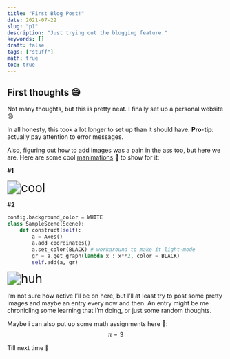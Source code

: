 ```yaml
---
title: "First Blog Post!"
date: 2021-07-22
slug: "p1"
description: "Just trying out the blogging feature."
keywords: []
draft: false
tags: ["stuff"]
math: true
toc: true
---
```


## First thoughts 😅



Not many thoughts, but this is pretty neat. I finally set up a personal website 😩



In all honesty, this took a lot longer to set up than it should have. **Pro**-**tip**: actually pay attention to error messages.



Also, figuring out how to add images was a pain in the ass too, but here we are. Here are some cool [manimations](https://docs.manim.community/) 🎨 to show for it: 



**\#1** 

<img src="/img/cool.png" alt="cool" style="zoom:200%;" />



**#2**

```python
config.background_color = WHITE
class SampleScene(Scene):
    def construct(self):
        a = Axes()
        a.add_coordinates()
        a.set_color(BLACK) # workaround to make it light-mode
        gr = a.get_graph(lambda x : x**2, color = BLACK)
        self.add(a, gr)
```

<img src="/img/huh.png" alt="huh" style="zoom:200%;" />

I’m not sure how active I’ll be on here, but I’ll at least try to post some pretty images and maybe an entry every now and then. An entry might be me chronicling some learning that I’m doing, or just some random thoughts.



Maybe i can also put up some math assignments here 🤩:
$$
\pi = 3
$$






Till next time 👋

